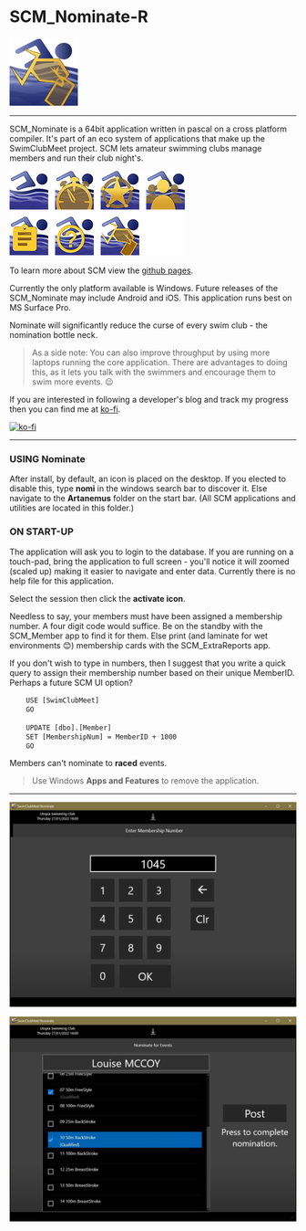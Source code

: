 # SCM_Nominate-R

![Hero Nominate ICON](ASSETS/SCM_Icons_Nominate.png)

---
SCM_Nominate is a 64bit application written in pascal on a cross platform compiler. It's part of an eco system of applications that make up the SwimClubMeet project. SCM lets amateur swimming clubs manage members and run their club night's.

![The eco system of SCM](ASSETS/SCM_GroupOfIcons.png)

To learn more about SCM view the [github pages](https://artanemus.github.io/index.html).

Currently the only platform available is Windows. Future releases of the SCM_Nominate may include Android and iOS. This application runs best on MS Surface Pro.

Nominate will significantly reduce the curse of every swim club - the nomination bottle neck.

>As a side note: You can also improve throughput by using more laptops running the core application. There are advantages to doing this, as it lets you talk with the swimmers and encourage them to swim more events. 😉

If you are interested in following a developer's blog and track my progress then you can find me at [ko-fi](https://ko-fi.com/artanemus).

[![ko-fi](https://ko-fi.com/img/githubbutton_sm.svg)](https://ko-fi.com/V7V7EU686)

---

### USING Nominate

After install, by default, an icon is placed on the desktop. If you elected to disable this, type **nomi** in the windows search bar to discover it. Else navigate to the **Artanemus** folder on the start bar. (All SCM applications and utilities are located in this folder.)

### ON START-UP

The application will ask you to login to the database. If you are running on a touch-pad, bring the application to full screen - you'll notice it will zoomed (scaled up) making it easier to navigate and enter data. Currently there is no help file for this application.

Select the session then click the **activate icon**.

Needless to say, your members must have been assigned a membership number. A four digit code would suffice. Be on the standby with the SCM_Member app to find it for them. Else print (and laminate for wet environments 😊) membership cards with the SCM_ExtraReports app.  

If you don't wish to type in numbers, then I suggest that you write a quick query to assign their membership number based on their unique MemberID. Perhaps a future SCM UI option?

        USE [SwimClubMeet]
        GO

        UPDATE [dbo].[Member]
        SET [MembershipNum] = MemberID + 1000
        GO

Members can't nominate to **raced** events.

> Use Windows **Apps and Features** to remove the application.

---
![ScreenShot tabsheet 2.](ASSETS/Screenshot%202022-09-11%20132136.JPG)

![ScreenShot tabsheet 3.](ASSETS/Screenshot%202022-09-11%20132216.JPG)

